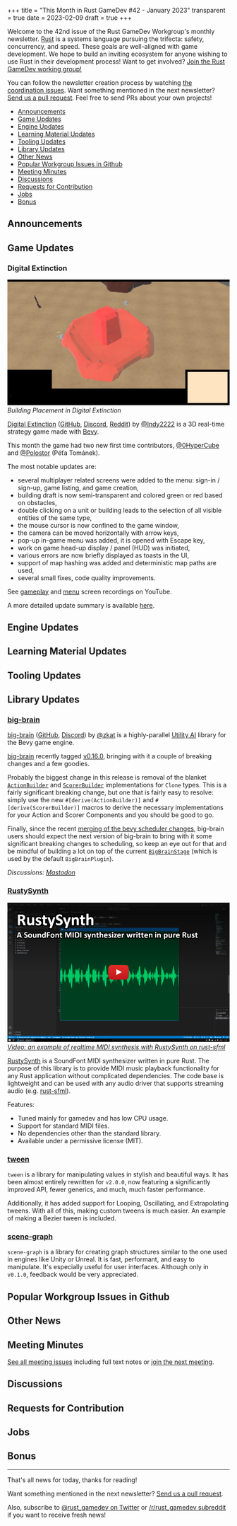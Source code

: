 +++
title = "This Month in Rust GameDev #42 - January 2023"
transparent = true
date = 2023-02-09
draft = true
+++

<!-- no toc -->

<!-- Check the post with markdownlint-->

Welcome to the 42nd issue of the Rust GameDev Workgroup's
monthly newsletter.
[Rust] is a systems language pursuing the trifecta:
safety, concurrency, and speed.
These goals are well-aligned with game development.
We hope to build an inviting ecosystem for anyone wishing
to use Rust in their development process!
Want to get involved? [Join the Rust GameDev working group!][join]

You can follow the newsletter creation process
by watching [the coordination issues][coordination].
Want something mentioned in the next newsletter?
[Send us a pull request][pr].
Feel free to send PRs about your own projects!

[Rust]: https://rust-lang.org
[join]: https://github.com/rust-gamedev/wg#join-the-fun
[pr]: https://github.com/rust-gamedev/rust-gamedev.github.io
[coordination]: https://github.com/rust-gamedev/rust-gamedev.github.io/issues?q=label%3Acoordination

- [Announcements](#announcements)
- [Game Updates](#game-updates)
- [Engine Updates](#engine-updates)
- [Learning Material Updates](#learning-material-updates)
- [Tooling Updates](#tooling-updates)
- [Library Updates](#library-updates)
- [Other News](#other-news)
- [Popular Workgroup Issues in Github](#popular-workgroup-issues-in-github)
- [Meeting Minutes](#meeting-minutes)
- [Discussions](#discussions)
- [Requests for Contribution](#requests-for-contribution)
- [Jobs](#jobs)
- [Bonus](#bonus)

<!--
Ideal section structure is:

```
### [Title]

![image/GIF description](image link)
_image caption_

A paragraph or two with a summary and [useful links].

_Discussions:
[/r/rust](https://reddit.com/r/rust/todo),
[twitter](https://twitter.com/todo/status/123456)_

[Title]: https://first.link
[useful links]: https://other.link
```

If needed, a section can be split into subsections with a "------" delimiter.
-->

## Announcements

## Game Updates

### Digital Extinction

![Building Placement in Digital Extinction](digital-extinction.jpeg)
_Building Placement in Digital Extinction_

[Digital Extinction] ([GitHub][de-github], [Discord][de-discord],
[Reddit][de-reddit]) by [@Indy2222] is a 3D real-time strategy game made with
[Bevy].

This month the game had two new first time contributors, [@0HyperCube] and
[@Polostor] (Péťa Tománek).

The most notable updates are:

- several multiplayer related screens were added to the menu: sign-in /
  sign-up, game listing, and game creation,
- building draft is now semi-transparent and colored green or red based on
  obstacles,
- double clicking on a unit or building leads to the selection of all visible
  entities of the same type,
- the mouse cursor is now confined to the game window,
- the camera can be moved horizontally with arrow keys,
- pop-up in-game menu was added, it is opened with Escape key,
- work on game head-up display / panel (HUD) was initiated,
- various errors are now briefly displayed as toasts in the UI,
- support of map hashing was added and deterministic map paths are used,
- several small fixes, code quality improvements.

See [gameplay][video-game] and [menu][video-menu] screen recordings on YouTube.

A more detailed update summary is available [here][de-update-04].

[Digital Extinction]: https://de-game.org
[de-github]: https://github.com/DigitalExtinction/Game
[de-discord]: https://discord.gg/vHMFuCWGSX
[de-reddit]: https://reddit.com/r/DigitalExtinction
[@Indy2222]: https://github.com/Indy2222
[@0HyperCube]: https://github.com/0HyperCube
[@Polostor]: https://github.com/Polostor
[Bevy]: https://bevyengine.org
[video-game]: https://youtu.be/JP01dAbtoc8
[video-menu]: https://youtu.be/APTlkGnn6vA
[de-update-04]: https://mgn.cz/blog/de04/

## Engine Updates

## Learning Material Updates

## Tooling Updates

## Library Updates

### [big-brain]

[big-brain] ([GitHub][big-brain-github], [Discord][big-brain-discord]) by [@zkat]
is a highly-parallel [Utility AI][big-brain-utility-ai] library
for the Bevy game engine.

[big-brain] recently tagged [v0.16.0][big-brain-v16],
bringing with it a couple of breaking changes and a few goodies.

Probably the biggest change in this release is removal of the blanket
[`ActionBuilder`][big-brain-action-builder] and [`ScorerBuilder`][big-brain-scorer-builder]
implementations for `Clone` types. This is a fairly significant breaking change,
but one that is fairly easy to resolve: simply use the new `#[derive(ActionBuilder)]`
and `#[derive(ScorerBuilder)]` macros to derive the necessary implementations
for your Action and Scorer Components and you should be good to go.

Finally, since the recent [merging of the bevy scheduler changes][big-brain-bevy-scheduler-changes],
big-brain users should expect the next version of big-brain to bring with it
some significant breaking changes to scheduling, so keep an eye out for that
and be mindful of building a lot on top of the current [`BigBrainStage`][big-brain-stage]
(which is used by the default `BigBrainPlugin`).

_Discussions: [Mastodon][zkat-mastodon-ann]_

[big-brain]: https://crates.io/crates/big-brain
[big-brain-github]: https://github.com/zkat/big-brain
[big-brain-discord]: https://discord.com/channels/691052431525675048/829441190067306596
[@zkat]: https://github.com/zkat
[big-brain-utility-ai]: https://en.wikipedia.org/wiki/Utility_system
[big-brain-v16]: https://github.com/zkat/big-brain/releases/tag/v0.16.0
[big-brain-action-builder]: https://docs.rs/big-brain/0.16.0/big_brain/actions/trait.ActionBuilder.html
[big-brain-scorer-builder]: https://docs.rs/big-brain/0.16.0/big_brain/scorers/trait.ScorerBuilder.html
[big-brain-bevy-scheduler-changes]: https://tech.lgbt/@alice_i_cecile/109815432105482093
[big-brain-stage]: https://docs.rs/big-brain/0.16.0/big_brain/enum.BigBrainStage.html
[zkat-mastodon-ann]: https://toot.cat/@zkat/109776883506682388

### [RustySynth]

[
![Waveform displayed on a screen](rustysynth-yt.png)
_Video: an example of realtime MIDI synthesis with RustySynth on rust-sfml_
][rustysynth-video]

[RustySynth] is a SoundFont MIDI synthesizer written in pure Rust.
The purpose of this library is to provide MIDI music playback functionality
for any Rust application without complicated dependencies.
The code base is lightweight and can be used with any audio driver
that supports streaming audio (e.g. [rust-sfml]).

Features:

- Tuned mainly for gamedev and has low CPU usage.
- Support for standard MIDI files.
- No dependencies other than the standard library.
- Available under a permissive license (MIT).

[rustysynth-video]: https://www.youtube.com/watch?v=o9rPTJIPmVk
[RustySynth]: https://github.com/sinshu/rustysynth
[rust-sfml]: https://github.com/jeremyletang/rust-sfml

### [tween]

`tween` is a library for manipulating values in stylish and beautiful ways.
It has been almost entirely rewritten for `v2.0.0`, now featuring a
significantly improved API, fewer generics, and much, much faster performance.

Additionally, it has added support for Looping, Oscillating, and Extrapolating tweens.
With all of this, making custom tweens is much easier. An example of making a Bezier
tween is included.

[tween]: https://github.com/sanbox-irl/tween

### [scene-graph]

`scene-graph` is a library for creating graph structures similar to the
one used in engines like Unity or Unreal. It is fast, performant, and easy to
manipulate. It's especially useful for user interfaces. Although only in `v0.1.0`,
feedback would be very appreciated.

[scene-graph]: https://github.com/sanbox-irl/scene-graph

## Popular Workgroup Issues in Github

<!-- Up to 10 links to interesting issues -->

## Other News

<!-- One-liners for plan items that haven't got their own sections. -->

## Meeting Minutes

<!-- Up to 10 most important notes + a link to the full details -->

[See all meeting issues][label_meeting] including full text notes
or [join the next meeting][join].

[label_meeting]: https://github.com/rust-gamedev/wg/issues?q=label%3Ameeting

## Discussions

<!-- Links to handpicked reddit/twitter/urlo/etc threads that provide
useful information -->

## Requests for Contribution

<!-- Links to "good first issue"-labels or direct links to specific tasks -->

## Jobs

<!-- An optional section for new jobs related to Rust gamedev -->

## Bonus

<!-- Bonus section to make the newsletter more interesting
and highlight events from the past. -->

------

That's all news for today, thanks for reading!

Want something mentioned in the next newsletter?
[Send us a pull request][pr].

Also, subscribe to [@rust_gamedev on Twitter][@rust_gamedev]
or [/r/rust_gamedev subreddit][/r/rust_gamedev] if you want to receive fresh news!

<!--
TODO: Add real links and un-comment once this post is published
**Discuss this post on**:
[/r/rust_gamedev](TODO),
[Twitter](TODO),
[Mastodon](TODO),
[Discord](https://discord.gg/yNtPTb2).
-->

[/r/rust_gamedev]: https://reddit.com/r/rust_gamedev
[@rust_gamedev]: https://twitter.com/rust_gamedev
